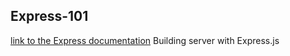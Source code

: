 ## Express-101
[link to the Express documentation](https://expressjs.com)
Building server with Express.js